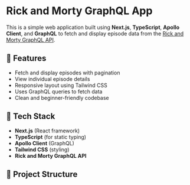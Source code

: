 # Rick and Morty GraphQL App

This is a simple web application built using **Next.js**, **TypeScript**, **Apollo Client**, and **GraphQL** to fetch and display episode data from the [Rick and Morty GraphQL API](https://rickandmortyapi.com/graphql).

## 🚀 Features

- Fetch and display episodes with pagination
- View individual episode details
- Responsive layout using Tailwind CSS
- Uses GraphQL queries to fetch data
- Clean and beginner-friendly codebase

## 🧱 Tech Stack

- **Next.js** (React framework)
- **TypeScript** (for static typing)
- **Apollo Client** (GraphQL)
- **Tailwind CSS** (styling)
- **Rick and Morty GraphQL API**

## 📂 Project Structure

